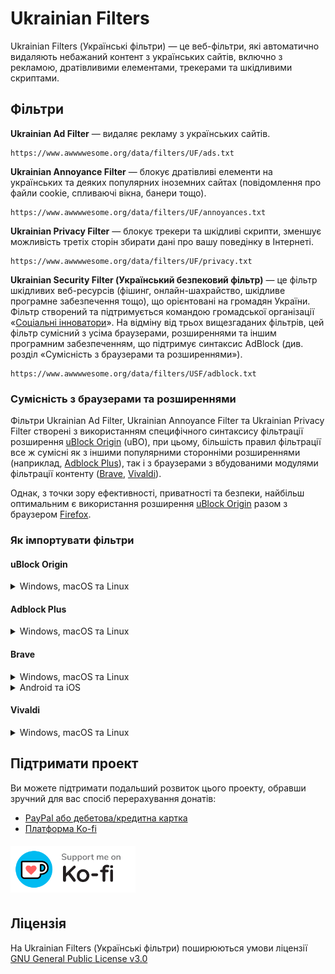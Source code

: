 # Ukrainian Filters

Ukrainian Filters (Українські фільтри) — це веб-фільтри, які автоматично видаляють небажаний контент з українських сайтів, включно з рекламою, дратівливими елементами, трекерами та шкідливими скриптами.

## Фільтри

**Ukrainian Ad Filter** — видаляє рекламу з українських сайтів.

```
https://www.awwwwesome.org/data/filters/UF/ads.txt
```

**Ukrainian Annoyance Filter** — блокує дратівливі елементи на українських та деяких популярних іноземних сайтах (повідомлення про файли cookie, спливаючі вікна, банери тощо).

```
https://www.awwwwesome.org/data/filters/UF/annoyances.txt
```

**Ukrainian Privacy Filter** — блокує трекери та шкідливі скрипти, зменшує можливість третіх сторін збирати дані про вашу поведінку в Інтернеті.

```
https://www.awwwwesome.org/data/filters/UF/privacy.txt
```

**Ukrainian Security Filter (Український безпековий фільтр)** — це фільтр шкідливих веб-ресурсів (фішинг, онлайн-шахрайство, шкідливе програмне забезпечення тощо), що орієнтовані на громадян України. Фільтр створений та підтримується командою громадської організації «[Соціальні інноватори](https://github.com/braveinnovators/ukrainian-security-filter)». На відміну від трьох вищезгаданих фільтрів, цей фільтр сумісний з усіма браузерами, розширеннями та іншим програмним забезпеченням, що підтримує синтаксис AdBlock (див. розділ «Сумісність з браузерами та розширеннями»).

```
https://www.awwwwesome.org/data/filters/USF/adblock.txt
```

### Сумісність з браузерами та розширеннями

Фільтри Ukrainian Ad Filter, Ukrainian Annoyance Filter та Ukrainian Privacy Filter створені з використанням специфічного синтаксису фільтрації розширення [uBlock Origin](https://github.com/gorhill/uBlock) (uBO), при цьому, більшість правил фільтрації все ж сумісні як з іншими популярними сторонніми розширеннями (наприклад, [Adblock Plus](https://adblockplus.org/)), так і з браузерами з вбудованими модулями фільтрації контенту ([Brave](https://brave.com/), [Vivaldi](https://vivaldi.com/)).

Однак, з точки зору ефективності, приватності та безпеки, найбільш оптимальним є використання розширення [uBlock Origin](https://ublockorigin.com/) разом з браузером [Firefox](https://www.mozilla.org/firefox/).

### Як імпортувати фільтри

#### uBlock Origin

<details>
<summary>Windows, macOS та Linux</summary>

1. Відкрити меню `Preferences` розширення uBlock Origin, клацнути мишею на вкладку `Filter lists` і прокрутити до розділу `Custom`
2. Клацнути мишею на `Import...` і у поле вводу вставити скопійовані адреси необхідних фільтрів, зберігши зміни.

Додаткова інструкція доступна за адресою: [https://github.com/gorhill/uBlock/wiki/Filter-lists-from-around-the-web](https://github.com/gorhill/uBlock/wiki/Filter-lists-from-around-the-web)
</details>

#### Adblock Plus

<details>
<summary>Windows, macOS та Linux</summary>

1. Відкрити меню налаштування розширення Adblock Plus, клацнути мишею на вкладку `Advanced` і прокрутити до розділу `My filter list`
2. У поле вводу вставити скопійовані адреси необхідних фільтрів, зберігши зміни.

Додаткова інструкція доступна за адресою: [https://help.adblockplus.org/hc/en-us/articles/360062859913-Add-a-custom-filter](https://help.adblockplus.org/hc/en-us/articles/360062859913-Add-a-custom-filter)
</details>

#### Brave

<details>
<summary>Windows, macOS та Linux</summary>

1. У меню `Settings` відкрити вкладку `Shields` й змінити налаштування `Trackers & ads blocking` на `Aggressive`
2. У вкладці `Shields` відкрити розділ `Content filtering` і у розділі `Add custom filter lists` у поле вводу вставити скопійовані адреси необхідних фільтрів.
</details>

<details>
<summary>Android та iOS</summary>

1. У меню `Settings` відкрити розділ меню `Brave Shields & privacy` й змінити налаштування `Block trackers & ads` на `Aggressive`
2. Вийти з меню, відкрити нову вкладку та ввести наступну адресу: `brave://adblock`
3. Перейти до розділу `Subscribe to filter list`, натиснути на кнопку `Add filter list via URL` і у поле вводу вставити скопійовані адреси необхідних фільтрів, зберігши зміни шляхом натискання на кнопку `Submit`.

Додаткова інструкція доступна за адресою: https://brave.com/privacy-updates/10-custom-filter-lists/
</details>

#### Vivaldi

<details>
<summary>Windows, macOS та Linux</summary>

1. Перейдіть у `Налаштування` > `Приватність` > `Блокування трекерів та реклами` > `Показати списки`
2. Натисніть на кнопку `Додати список`, вставте скопійовані адреси необхідних фільтрів та натисніть кнопку `Імпорт`.

Додаткова інструкція доступна за адресою: [https://help.vivaldi.com/uk/desktop-uk/privacy-uk/tracking-and-ad-blocking/](https://help.vivaldi.com/uk/desktop-uk/privacy-uk/tracking-and-ad-blocking/)
</details>

## Підтримати проект

Ви можете підтримати подальший розвиток цього проекту, обравши зручний для вас спосіб перерахування донатів:

* [PayPal або дебетова/кредитна картка](https://www.paypal.com/donate/?hosted_button_id=AQ9BB34WHFADC)
* [Платформа Ko-fi](https://ko-fi.com/serhiyguryev)

<a href="https://ko-fi.com/serhiyguryev" title="Support me on Ko-fi"><img src="assets/kofi_bg_tag_white.svg" alt="Support me on Ko-fi" width="200px" style="display: inline-block; margin: 5px 0;"></a>

## Ліцензія

На Ukrainian Filters (Українські фільтри) поширюються умови ліцензії [GNU General Public License v3.0](https://github.com/spicy-pixels/ultimatelist/blob/main/LICENSE)
